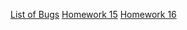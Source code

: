 [List of Bugs](./MyWork/BugsList.pdf)
[Homework 15](./MyWork/Homework№15.pdf)
[Homework 16](./MyWork/Homework№16.pdf)
